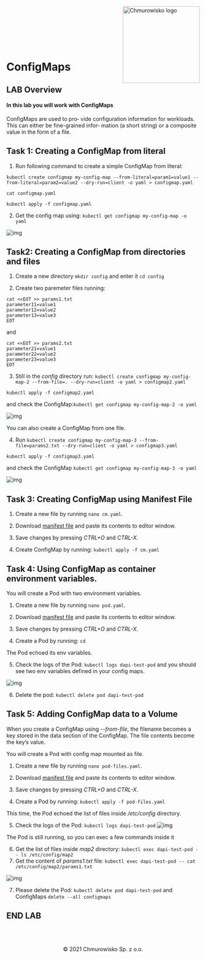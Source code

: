 <img src="../../../img/logo.png" alt="Chmurowisko logo" width="200" align="right">
<br><br>
<br><br>
<br><br>

# ConfigMaps

## LAB Overview

#### In this lab you will work with ConfigMaps

ConfigMaps are used to pro‐ vide configuration information for workloads. This can either be fine-grained infor‐ mation (a short string) or a composite value in the form of a file.

## Task 1: Creating a ConfigMap from literal

1. Run following command to create a simple ConfigMap from literal:

```kubectl create configmap my-config-map --from-literal=param1=value1 --from-literal=param2=value2 --dry-run=client -o yaml > configmap.yaml```

```cat configmap.yaml```

```kubectl apply -f configmap.yaml```


2. Get the config map using: ```kubectl get configmap my-config-map -o yaml```

![img](./img/cf1.png)

## Task2: Creating a ConfigMap from directories and files

1. Create a new directory ``mkdir config`` and enter it ``cd config``

2. Create two paremeter files running:

```
cat <<EOT >> params1.txt
parameter11=value1
parameter12=value2
parameter13=value3
EOT
```
and
```
cat <<EOT >> params2.txt
parameter21=value1
parameter22=value2
parameter23=value3
EOT
```

3. Still in the *config* directory run: 
```kubectl create configmap my-config-map-2 --from-file=. --dry-run=client -o yaml > configmap2.yaml```

```kubectl apply -f configmap2.yaml```

and check the ConfigMap:```kubectl get configmap my-config-map-2 -o yaml```

![img](./img/cf2.png)

You can also create a ConfigMap from one file.

4. Run ```kubectl create configmap my-config-map-3 --from-file=params2.txt --dry-run=client -o yaml > configmap3.yaml```

```kubectl apply -f configmap3.yaml```

and check the ConfigMap ```kubectl get configmap my-config-map-3 -o yaml```

![img](./img/cf3.png)

## Task 3: Creating ConfigMap using Manifest File

1. Create a new file by running ```nano cm.yaml```.

2. Download [manifest file](./files/cm.yaml) and paste its contents to editor window.

3. Save changes by pressing *CTRL+O* and *CTRL-X*.

4. Create ConfigMap by running: ```kubectl apply -f cm.yaml```

## Task 4: Using ConfigMap as container environment variables.

You will create a Pod with two environment variables.

1. Create a new file by running ```nano pod.yaml```.

2. Download [manifest file](./files/pod.yaml) and paste its contents to editor window.

3. Save changes by pressing *CTRL+O* and *CTRL-X*.

4. Create a Pod by running: ```cd```

The Pod echoed its env variables.

5. Check the logs of the Pod: ```kubectl logs dapi-test-pod``` and you should see two env variables defined in your config maps.

![img](./img/cf4.png)

6. Delete the pod: ```kubectl delete pod dapi-test-pod```

## Task 5: Adding ConfigMap data to a Volume

When you create a ConfigMap using *--from-file*, the filename becomes a key stored in the data section of the ConfigMap. The file contents become the key’s value.

You will create a Pod with  config map mounted as file.

1. Create a new file by running ```nano pod-files.yaml```.

2. Download [manifest file](./files/pod-files.yaml) and paste its contents to editor window.

3. Save changes by pressing *CTRL+O* and *CTRL-X*.

4. Create a Pod by running: ```kubectl apply -f pod-files.yaml```

This time, the Pod echoed the list of files inside */etc/config* directory.

5. Check the logs of the Pod: ```kubectl logs dapi-test-pod```
![img](./img/cf5.png)

The Pod is still running, so you can exec a few commands inside it

6. Get the list of files inside *map2* directory: ```kubectl exec dapi-test-pod -- ls /etc/config/map2```
7. Get the content of *params1.txt* file: ```kubectl exec dapi-test-pod -- cat /etc/config/map2/params1.txt```

![img](./img/cf6.png)

7. Please delete the Pod: ```kubectl delete pod dapi-test-pod``` and ConfigMaps ```delete --all configmaps```
## END LAB

<br><br>

<center><p>&copy; 2021 Chmurowisko Sp. z o.o.<p></center>

